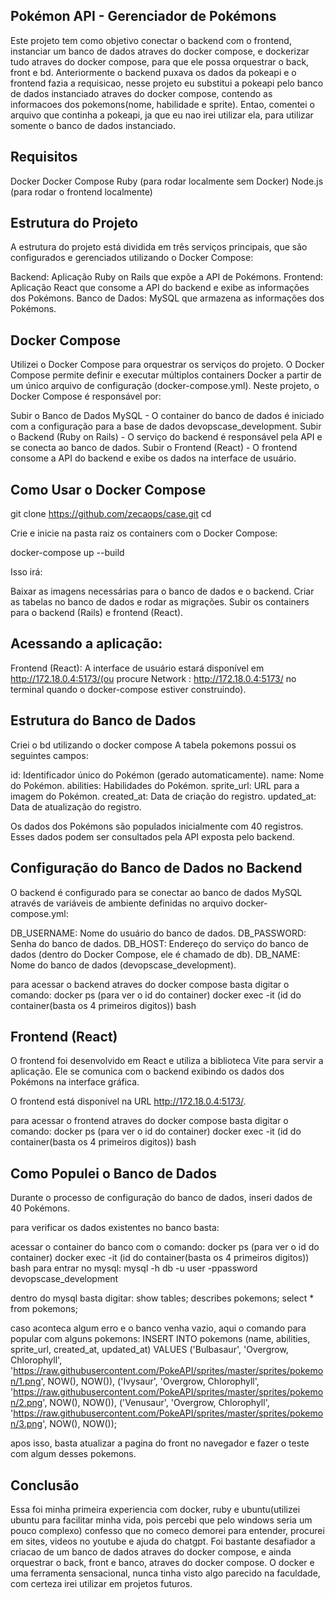 ## Pokémon API - Gerenciador de Pokémons

Este projeto tem como objetivo conectar o backend com o frontend, instanciar um banco de dados atraves do docker compose, e dockerizar tudo atraves do docker compose, para que ele possa orquestrar o back, front e bd.
Anteriormente o backend puxava os dados da pokeapi e o frontend fazia a requisicao, nesse projeto eu substitui a pokeapi pelo banco de dados instanciado atraves do docker compose, contendo as informacoes dos pokemons(nome, habilidade e sprite).
Entao, comentei o arquivo que continha a pokeapi, ja que eu nao irei utilizar ela, para utilizar somente o banco de dados instanciado.

## Requisitos
Docker
Docker Compose
Ruby (para rodar localmente sem Docker)
Node.js (para rodar o frontend localmente)

## Estrutura do Projeto
A estrutura do projeto está dividida em três serviços principais, que são configurados e gerenciados utilizando o Docker Compose:

Backend: Aplicação Ruby on Rails que expõe a API de Pokémons.
Frontend: Aplicação React que consome a API do backend e exibe as informações dos Pokémons.
Banco de Dados: MySQL que armazena as informações dos Pokémons.

## Docker Compose
Utilizei o Docker Compose para orquestrar os serviços do projeto. O Docker Compose permite definir e executar múltiplos containers Docker a partir de um único arquivo de configuração (docker-compose.yml). Neste projeto, o Docker Compose é responsável por:

Subir o Banco de Dados MySQL - O container do banco de dados é iniciado com a configuração para a base de dados devopscase_development.
Subir o Backend (Ruby on Rails) - O serviço do backend é responsável pela API e se conecta ao banco de dados.
Subir o Frontend (React) - O frontend consome a API do backend e exibe os dados na interface de usuário.


## Como Usar o Docker Compose
git clone https://github.com/zecaops/case.git
cd <nome-do-repositorio>

Crie e inicie na pasta raiz os containers com o Docker Compose:

docker-compose up --build

Isso irá:

Baixar as imagens necessárias para o banco de dados e o backend.
Criar as tabelas no banco de dados e rodar as migrações.
Subir os containers para o backend (Rails) e frontend (React).

## Acessando a aplicação:

Frontend (React): A interface de usuário estará disponível em http://172.18.0.4:5173/(ou procure Network : http://172.18.0.4:5173/ no terminal quando o docker-compose estiver construindo).
 

## Estrutura do Banco de Dados
Criei o bd utilizando o docker compose
A tabela pokemons possui os seguintes campos:

id: Identificador único do Pokémon (gerado automaticamente).
name: Nome do Pokémon.
abilities: Habilidades do Pokémon.
sprite_url: URL para a imagem do Pokémon.
created_at: Data de criação do registro.
updated_at: Data de atualização do registro.

Os dados dos Pokémons são populados inicialmente com 40 registros. Esses dados podem ser consultados pela API exposta pelo backend.

## Configuração do Banco de Dados no Backend
O backend é configurado para se conectar ao banco de dados MySQL através de variáveis de ambiente definidas no arquivo docker-compose.yml:

DB_USERNAME: Nome do usuário do banco de dados.
DB_PASSWORD: Senha do banco de dados.
DB_HOST: Endereço do serviço do banco de dados (dentro do Docker Compose, ele é chamado de db).
DB_NAME: Nome do banco de dados (devopscase_development).

para acessar o backend atraves do docker compose basta digitar o comando:
docker ps (para ver o id do container)
docker exec -it (id do container(basta os 4 primeiros digitos)) bash

## Frontend (React)
O frontend foi desenvolvido em React e utiliza a biblioteca Vite para servir a aplicação. Ele se comunica com o backend exibindo os dados dos Pokémons na interface gráfica.

O frontend está disponível na URL http://172.18.0.4:5173/.

para acessar o frontend atraves do docker compose basta digitar o comando:
docker ps (para ver o id do container)
docker exec -it (id do container(basta os 4 primeiros digitos)) bash


## Como Populei o Banco de Dados
Durante o processo de configuração do banco de dados, inseri dados de 40 Pokémons.

para verificar os dados existentes no banco basta:

acessar o container do banco com o comando:
docker ps (para ver o id do container)
docker exec -it (id do container(basta os 4 primeiros digitos)) bash
para entrar no mysql:
mysql -h db -u user -ppassword devopscase_development

dentro do mysql basta digitar: 
show tables;
describes pokemons;
select * from pokemons;

caso aconteca algum erro e o banco venha vazio, aqui o comando para popular com alguns pokemons:
INSERT INTO pokemons (name, abilities, sprite_url, created_at, updated_at) VALUES
('Bulbasaur', 'Overgrow, Chlorophyll', 'https://raw.githubusercontent.com/PokeAPI/sprites/master/sprites/pokemon/1.png', NOW(), NOW()),
('Ivysaur', 'Overgrow, Chlorophyll', 'https://raw.githubusercontent.com/PokeAPI/sprites/master/sprites/pokemon/2.png', NOW(), NOW()),
('Venusaur', 'Overgrow, Chlorophyll', 'https://raw.githubusercontent.com/PokeAPI/sprites/master/sprites/pokemon/3.png', NOW(), NOW());

apos isso, basta atualizar a pagina do front no navegador e fazer o teste com algum desses pokemons.



## Conclusão
Essa foi minha primeira experiencia com docker, ruby e ubuntu(utilizei ubuntu para facilitar minha vida, pois percebi que pelo windows seria um pouco complexo) confesso que no comeco demorei para entender, procurei em sites, videos no youtube e ajuda do chatgpt. Foi bastante desafiador a criacao de um banco de dados atraves do docker compose, e ainda orquestrar o back, front e banco, atraves do docker compose. O docker e uma ferramenta sensacional, nunca tinha visto algo parecido na faculdade, com certeza irei utilizar em projetos futuros.
